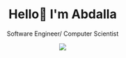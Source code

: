 <h1 align="center">Hello👋 I'm Abdalla</h1>
<p align="center">Software Engineer/ Computer Scientist</p>

<p align="center">
  <a href="https://skillicons.dev">
    <img src="https://skillicons.dev/icons?i=ts,js,py,cpp,react,tailwind,vite,webpack,nodejs,express,postgres,prisma,supabase,git&perline=7" />
  </a>
</p>
<!--
**AbdallaAlhag/AbdallaAlhag** is a ✨ _special_ ✨ repository because its `README.md` (this file) appears on your GitHub profile.

Here are some ideas to get you started:

- 🔭 I’m currently working on ...
- 🌱 I’m currently learning ...
- 👯 I’m looking to collaborate on ...
- 🤔 I’m looking for help with ...
- 💬 Ask me about ...
- 📫 How to reach me: ...
- 😄 Pronouns: ...
- ⚡ Fun fact: ...
-->
